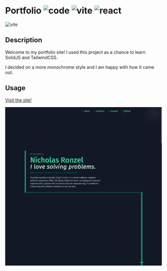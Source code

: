 # Portfolio ![code](https://img.shields.io/github/languages/top/nronzel/portfolio) ![vite](https://img.shields.io/badge/Build-Vite-ffc51d) ![react](https://img.shields.io/badge/Framework-SolidJS-538cc9)
![vite](https://img.shields.io/badge/Style-TailwindCSS-38bdf8)

## Description

Welcome to my portfolio site! I used this project as a chance to learn SolidJS and TailwindCSS.

I decided on a more monochrome style and I am happy with how it came out.

## Usage

[Visit the site!](https://nickronzel.com)

![screenshot](./public/app-screenshot.png)

